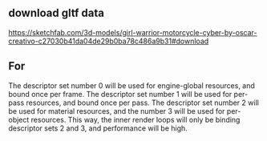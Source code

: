 ## download gltf data
https://sketchfab.com/3d-models/girl-warrior-motorcycle-cyber-by-oscar-creativo-c27030b41da04de29b0ba78c486a9b31#download

## For
The descriptor set number 0 will be used for engine-global resources, and bound once per frame. The descriptor set number 1 will be used for per-pass resources, and bound once per pass. The descriptor set number 2 will be used for material resources, and the number 3 will be used for per-object resources. This way, the inner render loops will only be binding descriptor sets 2 and 3, and performance will be high.